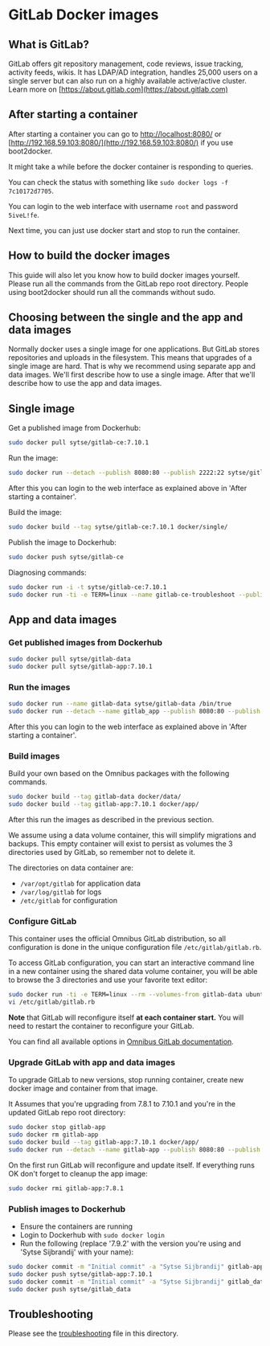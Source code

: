 # GitLab Docker images

## What is GitLab?

GitLab offers git repository management, code reviews, issue tracking, activity feeds, wikis. It has LDAP/AD integration, handles 25,000 users on a single server but can also run on a highly available active/active cluster.
Learn more on [https://about.gitlab.com](https://about.gitlab.com)

## After starting a container

After starting a container you can go to [http://localhost:8080/](http://localhost:8080/) or [http://192.168.59.103:8080/](http://192.168.59.103:8080/) if you use boot2docker.

It might take a while before the docker container is responding to queries.

You can check the status with something like `sudo docker logs -f 7c10172d7705`.

You can login to the web interface with username `root` and password `5iveL!fe`.

Next time, you can just use docker start and stop to run the container.

## How to build the docker images

This guide will also let you know how to build docker images yourself.
Please run all the commands from the GitLab repo root directory.
People using boot2docker should run all the commands without sudo.

## Choosing between the single and the app and data images

Normally docker uses a single image for one applications.
But GitLab stores repositories and uploads in the filesystem.
This means that upgrades of a single image are hard.
That is why we recommend using separate app and data images.
We'll first describe how to use a single image.
After that we'll describe how to use the app and data images.

## Single image

Get a published image from Dockerhub:

```bash
sudo docker pull sytse/gitlab-ce:7.10.1
```

Run the image:

```bash
sudo docker run --detach --publish 8080:80 --publish 2222:22 sytse/gitlab-ce:7.10.1
```

After this you can login to the web interface as explained above in 'After starting a container'.

Build the image:

```bash
sudo docker build --tag sytse/gitlab-ce:7.10.1 docker/single/
```

Publish the image to Dockerhub:

```bash
sudo docker push sytse/gitlab-ce
```

Diagnosing commands:

```bash
sudo docker run -i -t sytse/gitlab-ce:7.10.1
sudo docker run -ti -e TERM=linux --name gitlab-ce-troubleshoot --publish 8080:80 --publish 2222:22 sytse/gitlab-ce:7.10.1 bash /usr/local/bin/wrapper
```

## App and data images

### Get published images from Dockerhub

```bash
sudo docker pull sytse/gitlab-data
sudo docker pull sytse/gitlab-app:7.10.1
```

### Run the images

```bash
sudo docker run --name gitlab-data sytse/gitlab-data /bin/true
sudo docker run --detach --name gitlab_app --publish 8080:80 --publish 2222:22 --volumes-from gitlab_data sytse/gitlab-app:7.10.1
```

After this you can login to the web interface as explained above in 'After starting a container'.

### Build images

Build your own based on the Omnibus packages with the following commands.

```bash
sudo docker build --tag gitlab-data docker/data/
sudo docker build --tag gitlab-app:7.10.1 docker/app/
```

After this run the images as described in the previous section.

We assume using a data volume container, this will simplify migrations and backups.
This empty container will exist to persist as volumes the 3 directories used by GitLab, so remember not to delete it.

The directories on data container are:

- `/var/opt/gitlab` for application data
- `/var/log/gitlab` for logs
- `/etc/gitlab` for configuration

### Configure GitLab

This container uses the official Omnibus GitLab distribution, so all configuration is done in the unique configuration file `/etc/gitlab/gitlab.rb`.

To access GitLab configuration, you can start an interactive command line in a new container using the shared data volume container, you will be able to browse the 3 directories and use your favorite text editor:

```bash
sudo docker run -ti -e TERM=linux --rm --volumes-from gitlab-data ubuntu
vi /etc/gitlab/gitlab.rb
```

**Note** that GitLab will reconfigure itself **at each container start.** You will need to restart the container to reconfigure your GitLab.

You can find all available options in [Omnibus GitLab documentation](https://gitlab.com/gitlab-org/omnibus-gitlab/blob/master/README.md#configuration).

### Upgrade GitLab with app and data images

To upgrade GitLab to new versions, stop running container, create new docker image and container from that image.

It Assumes that you're upgrading from 7.8.1 to 7.10.1 and you're in the updated GitLab repo root directory:

```bash
sudo docker stop gitlab-app
sudo docker rm gitlab-app
sudo docker build --tag gitlab-app:7.10.1 docker/app/
sudo docker run --detach --name gitlab-app --publish 8080:80 --publish 2222:22 --volumes-from gitlab_data gitlab-app:7.10.1
```

On the first run GitLab will reconfigure and update itself. If everything runs OK don't forget to cleanup the app image:

```bash
sudo docker rmi gitlab-app:7.8.1
```

### Publish images to Dockerhub

- Ensure the containers are running
- Login to Dockerhub with `sudo docker login`
- Run the following (replace '7.9.2' with the version you're using and 'Sytse Sijbrandij' with your name):

```bash
sudo docker commit -m "Initial commit" -a "Sytse Sijbrandij" gitlab-app sytse/gitlab-app:7.10.1
sudo docker push sytse/gitlab-app:7.10.1
sudo docker commit -m "Initial commit" -a "Sytse Sijbrandij" gitlab_data sytse/gitlab_data
sudo docker push sytse/gitlab_data
```

## Troubleshooting

Please see the [troubleshooting](troubleshooting.md) file in this directory.